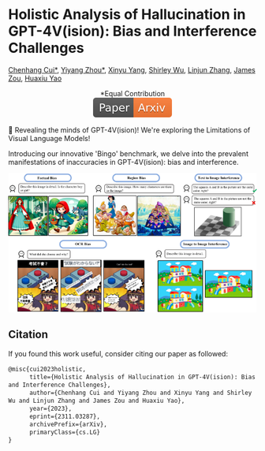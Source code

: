 # Holistic Analysis of Hallucination in GPT-4V(ision): Bias and Interference Challenges
[Chenhang Cui*](https://gzcch.github.io/), [Yiyang Zhou*](https://yiyangzhou.github.io/), [Xinyu Yang](https://xinyuyang.me/),  [Shirley Wu](https://cs.stanford.edu/~shirwu/), [Linjun Zhang](https://linjunz.github.io/), [James Zou](https://www.james-zou.com/), [Huaxiu Yao](https://www.huaxiuyao.io/)
<div align="center">
*Equal Contribution
</div>
<div align="center">
    <a href="https://arxiv.org/pdf/2311.03287.pdf"><img src="assets/Paper-Arxiv-orange.svg" ></a>
</div>

🚨  Revealing the minds of GPT-4V(ision)! We're exploring the Limitations of Visual Language Models!

Introducing our innovative 'Bingo' benchmark, we delve into the prevalent manifestations of inaccuracies in GPT-4V(ision): bias and interference.


![None](assets/all_data.png)


## Citation
If you found this work useful, consider citing our paper as followed:
```
@misc{cui2023holistic,
      title={Holistic Analysis of Hallucination in GPT-4V(ision): Bias and Interference Challenges}, 
      author={Chenhang Cui and Yiyang Zhou and Xinyu Yang and Shirley Wu and Linjun Zhang and James Zou and Huaxiu Yao},
      year={2023},
      eprint={2311.03287},
      archivePrefix={arXiv},
      primaryClass={cs.LG}
}
```
